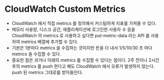 # CloudWatch Custom Metrics

- CloudWatch 에서 직접 metrics 를 정의해서 커스텀하게 지표를 가져올 수 있다.
- 메모리 사용량, 디스크 공간, 애플리케이션에 로그인한 사용자 수 등을 CloudWatch 의 metrics 로 사용하고 싶다면 put-metric-data 라는 API 를 사용하여 metrics 배열에 추가할 수 있다.
- 기본은 1분마다 metrics 을 수집하는 것이지만 돈을 더 내서 1/5/10/30 초 마다 metrics 을 수집할 수 있다.
- 중요한 점은 과거나 미래의 metrics 를 수집할 수 있다는 점이다. 2주 전이나 2시간 후의 metrics 를 push 한다고 해도 CloudWatch 에서 오류가 발생하지 않는다. push 된 metrics 그대로를 받아들인다.